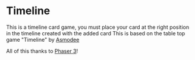 # Timeline

This is a timeline card game, you must place your card at the right position in the timeline created with the added card
This is based on the table top game "Timeline" by [Asmodee](https://www.zygomatic-games.com/jeux/timeline-classique/)

All of this thanks to [Phaser 3](https://www.phaser.io)!
